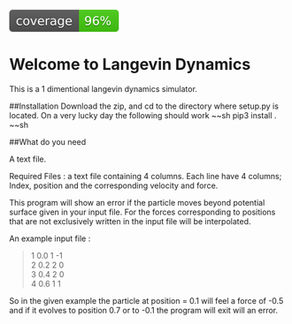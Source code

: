 ![coverage image](./img/coverage.svg) 

Welcome to Langevin Dynamics
===

This is a 1 dimentional langevin dynamics simulator. 

##Installation
Download the zip, and cd to the directory where setup.py is located. 
On a very lucky day the following should work
~~sh
pip3 install . 
~~sh

##What do you need

A text file.

Required Files : a text file containing 4 columns. 
Each line have 4 columns; Index, position and the corresponding
velocity and force. 

This program will show an error if the particle moves beyond potential surface
given in your input file. For the forces corresponding to positions 
that are not exclusively written in the input file will be interpolated.


An example input file :

>1 0.0 1 -1 <br /> 
>2 0.2 2 0  <br />
>3 0.4 2 0  <br />
>4 0.6 1 1  <br /> 

So in the given example the particle at position = 0.1 will feel a force of -0.5 and if it evolves 
to position 0.7 or to -0.1 the program will exit will an error.


